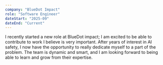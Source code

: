 ```yaml
---
company: "BlueDot Impact"
role: "Software Engineer"
dateStart: "2025-09"
dateEnd: "Current"
---
```


I recently started a new role at BlueDot impact; I am excited to be able to
contribute to work I believe is very important. After years of interest in AI
safety, I now have the opportunity to really dedicate myself to a part of the
problem. The team is dynamic and smart, and I am looking forward to being able
to learn and grow from their expertise.
